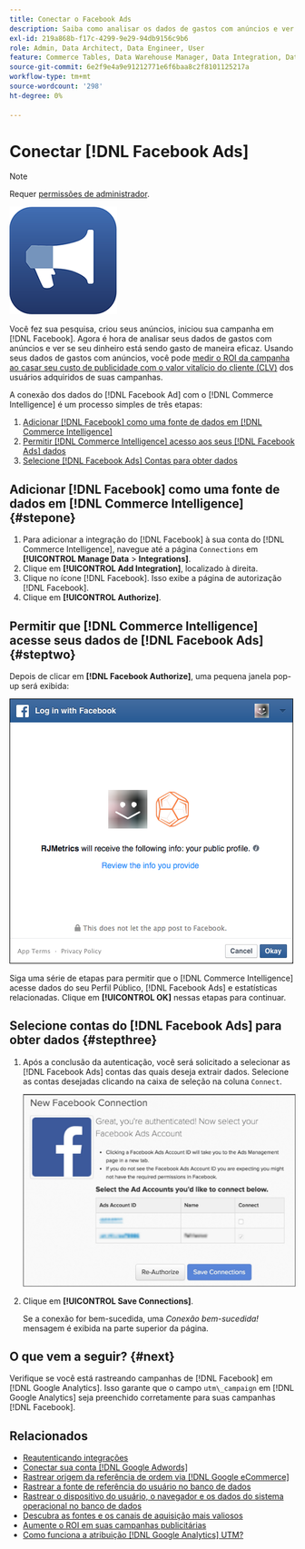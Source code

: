 ```yaml
---
title: Conectar o Facebook Ads
description: Saiba como analisar os dados de gastos com anúncios e ver se o dinheiro está sendo gasto de maneira eficaz.
exl-id: 219a868b-f17c-4299-9e29-94db9156c9b6
role: Admin, Data Architect, Data Engineer, User
feature: Commerce Tables, Data Warehouse Manager, Data Integration, Data Import/Export
source-git-commit: 6e2f9e4a9e91212771e6f6baa8c2f8101125217a
workflow-type: tm+mt
source-wordcount: '298'
ht-degree: 0%

---
```


# Conectar [!DNL Facebook Ads]

>[!NOTE]
>
>Requer [permissões de administrador](../../../administrator/user-management/user-management.md).

![](../../../assets/facebook-ads-logo.png)

Você fez sua pesquisa, criou seus anúncios, iniciou sua campanha em [!DNL Facebook]. Agora é hora de analisar seus dados de gastos com anúncios e ver se seu dinheiro está sendo gasto de maneira eficaz. Usando seus dados de gastos com anúncios, você pode [medir o ROI da campanha ao casar seu custo de publicidade com o valor vitalício do cliente (CLV)](../../../data-analyst/analysis/roi-ad-camp.md) dos usuários adquiridos de suas campanhas.

A conexão dos dados do [!DNL Facebook Ad] com o [!DNL Commerce Intelligence] é um processo simples de três etapas:

1. [Adicionar [!DNL Facebook] como uma fonte de dados em [!DNL Commerce Intelligence]](#stepone)
1. [Permitir [!DNL Commerce Intelligence] acesso aos seus [!DNL Facebook Ads] dados](#steptwo)
1. [Selecione [!DNL Facebook Ads] Contas para obter dados](#stepthree)

## Adicionar [!DNL Facebook] como uma fonte de dados em [!DNL Commerce Intelligence] {#stepone}

1. Para adicionar a integração do [!DNL Facebook] à sua conta do [!DNL Commerce Intelligence], navegue até a página `Connections` em **[!UICONTROL Manage Data** > **Integrations]**.
1. Clique em **[!UICONTROL Add Integration]**, localizado à direita.
1. Clique no ícone [!DNL Facebook]. Isso exibe a página de autorização [!DNL Facebook].
1. Clique em **[!UICONTROL Authorize]**.

## Permitir que [!DNL Commerce Intelligence] acesse seus dados de [!DNL Facebook Ads] {#steptwo}

Depois de clicar em **[!DNL Facebook Authorize]**, uma pequena janela pop-up será exibida:

![](../../../assets/Facebook_Access_Popup.png)

Siga uma série de etapas para permitir que o [!DNL Commerce Intelligence] acesse dados do seu Perfil Público, [!DNL Facebook Ads] e estatísticas relacionadas. Clique em **[!UICONTROL OK]** nessas etapas para continuar.

## Selecione contas do [!DNL Facebook Ads] para obter dados {#stepthree}

1. Após a conclusão da autenticação, você será solicitado a selecionar as [!DNL Facebook Ads] contas das quais deseja extrair dados. Selecione as contas desejadas clicando na caixa de seleção na coluna `Connect`.

   ![](../../../assets/Facebook_Ad_Accounts.png)

1. Clique em **[!UICONTROL Save Connections]**.

   Se a conexão for bem-sucedida, uma *Conexão bem-sucedida!* mensagem é exibida na parte superior da página.

## O que vem a seguir? {#next}

Verifique se você está rastreando campanhas de [!DNL Facebook] em [!DNL Google Analytics]. Isso garante que o campo `utm\_campaign` em [!DNL Google Analytics] seja preenchido corretamente para suas campanhas [!DNL Facebook].

## Relacionados

* [Reautenticando integrações](https://experienceleague.adobe.com/docs/commerce-knowledge-base/kb/how-to/mbi-reauthenticating-integrations.html)
* [Conectar sua conta  [!DNL Google Adwords] ](../integrations/google-ecommerce.md)
* [Rastrear origem da referência de ordem via [!DNL Google eCommerce]](../integrations/google-ecommerce.md)
* [Rastrear a fonte de referência do usuário no banco de dados](../../analysis/google-track-user-acq.md)
* [Rastrear o dispositivo do usuário, o navegador e os dados do sistema operacional no banco de dados](../../analysis/track-usr-dev-browser.md)
* [Descubra as fontes e os canais de aquisição mais valiosos](../../analysis/most-value-source-channel.md)
* [Aumente o ROI em suas campanhas publicitárias](../../analysis/roi-ad-camp.md)
* [Como funciona a atribuição  [!DNL Google Analytics] UTM?](../../analysis/utm-attributes.md)
